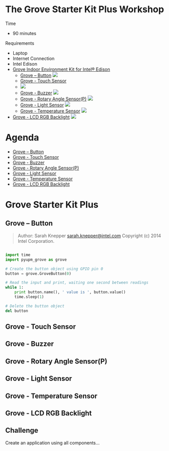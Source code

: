 # The Grove Starter Kit Plus Workshop

Time

- 90 minutes

Requirements

- Laptop
- Internet Connection
- Intel Edison
- [Grove Indoor Environment Kit for Intel® Edison](https://www.seeedstudio.com/item_detail.html?p_id=2427)
  - [Grove – Button](http://www.seeedstudio.com/wiki/Grove_-_Button)
    ![](http://www.seeedstudio.com/wiki/images/thumb/c/ca/Button.jpg/300px-Button.jpg)
  - [Grove - Touch Sensor](http://www.seeedstudio.com/wiki/Grove_-_Touch_Sensor)
  - ![](http://www.seeedstudio.com/wiki/images/thumb/a/a2/Twig-Touch.jpg/300px-Twig-Touch.jpg)
  - [Grove - Buzzer](http://www.seeedstudio.com/wiki/Grove_-_Buzzer)
    ![](http://www.seeedstudio.com/wiki/images/thumb/e/ed/Buzzer1.jpg/400px-Buzzer1.jpg) 
  - [Grove - Rotary Angle Sensor(P)](http://www.seeedstudio.com/wiki/Grove_-_Rotary_Angle_Sensor)
    ![](http://www.seeedstudio.com/wiki/images/thumb/a/af/Grove_-_Rotary_Angle_Sensor_%28P%29.jpg/400px-Grove_-_Rotary_Angle_Sensor_%28P%29.jpg)
  - [Grove - Light Sensor](http://www.seeedstudio.com/wiki/Grove_-_Light_Sensor)
    ![](http://www.seeedstudio.com/wiki/images/thumb/1/1c/Twig-Light.jpg/500px-Twig-Light.jpg)
  - [Grove - Temperature Sensor](http://www.seeedstudio.com/wiki/Grove_-_Temperature_Sensor)
    ![](http://www.seeedstudio.com/wiki/images/thumb/b/b0/Temperature1.jpg/400px-Temperature1.jpg)
- [Grove - LCD RGB Backlight](http://www.seeedstudio.com/wiki/Grove_-_LCD_RGB_Backlight)
    ![](http://www.seeedstudio.com/wiki/images/thumb/0/03/Serial_LEC_RGB_Backlight_Lcd.jpg/500px-Serial_LEC_RGB_Backlight_Lcd.jpg)

# Agenda

- [Grove – Button](http://www.seeedstudio.com/wiki/Grove_-_Button)
- [Grove - Touch Sensor](http://www.seeedstudio.com/wiki/Grove_-_Touch_Sensor)
- [Grove - Buzzer](http://www.seeedstudio.com/wiki/Grove_-_Buzzer)
- [Grove - Rotary Angle Sensor(P)](http://www.seeedstudio.com/wiki/Grove_-_Rotary_Angle_Sensor)
- [Grove - Light Sensor](http://www.seeedstudio.com/wiki/Grove_-_Light_Sensor)
- [Grove - Temperature Sensor](http://www.seeedstudio.com/wiki/Grove_-_Temperature_Sensor)
- [Grove - LCD RGB Backlight](http://www.seeedstudio.com/wiki/Grove_-_LCD_RGB_Backlight)

# Grove Starter Kit Plus

## Grove – Button

> Author: Sarah Knepper <sarah.knepper@intel.com>
> Copyright (c) 2014 Intel Corporation.

```sh

```

```python
import time
import pyupm_grove as grove

# Create the button object using GPIO pin 0
button = grove.GroveButton(0)

# Read the input and print, waiting one second between readings
while 1:
    print button.name(), ' value is ', button.value()
    time.sleep(1)

# Delete the button object
del button
```

## Grove - Touch Sensor

## Grove - Buzzer

## Grove - Rotary Angle Sensor(P)

## Grove - Light Sensor

## Grove - Temperature Sensor

## Grove - LCD RGB Backlight


## Challenge

Create an application using all components...
